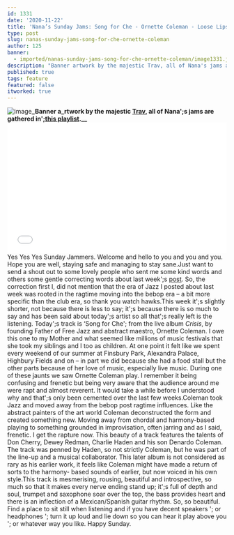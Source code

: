 ```yaml
---
id: 1331
date: '2020-11-22'
title: 'Nana’s Sunday Jams: Song for Che - Ornette Coleman - Loose Lips'
type: post
slug: nanas-sunday-jams-song-for-che-ornette-coleman
author: 125
banner:
  - imported/nanas-sunday-jams-song-for-che-ornette-coleman/image1331.jpeg
description: "Banner artwork by the majestic Trav, all of Nana's jams are gathered in\_this playlist. Yes Yes Yes Sunday Jammers. Welcome and hello to you and you and you. Hope you are well, staying safe and managing to stay sane. Just want to send a shout out to some lovely people who sent me some kind [...]Read More..."
published: true
tags: feature
featured: false
itworked: true
---
```

![image](../imported/nanas-sunday-jams-song-for-che-ornette-coleman/image1331.jpeg)**_Banner a_rtwork by the majestic [Trav](https://www.backdownwarchild.co.uk/), all of Nana';s jams are gathered in';__[__this playlist__](https://open.spotify.com/playlist/12UoQ8ov5i6P8BIfm2lOjS?si=jarAn1CXSEuYB9vAxJidOg)__.__**<iframe width='100%' height='300' scrolling='no' frameborder='no' allow='autoplay' src='//www.youtube.com/embed/d1Jyt8Cx5ls?wmode=opaque'></iframe>  
Yes Yes Yes Sunday Jammers. Welcome and hello to you and you and you. Hope you are well, staying safe and managing to stay sane.Just want to send a shout out to some lovely people who sent me some kind words and others some gentle correcting words about last week';s [post](http://loose-lips.co.uk/blog/nanas-sunday-jams-patience-and-fortitude-valaida-snow). So, the correction first I, did not mention that the era of Jazz I posted about last week was rooted in the ragtime moving into the bebop era – a bit more specific than the club era, so thank you watch hawks.This week it';s slightly shorter, not because there is less to say; it';s because there is so much to say and has been said about today';s artist so all that';s really left is the listening. Today';s track is ‘Song for Che'; from the live album _Crisis_, by founding Father of Free Jazz and abstract maestro, Ornette Coleman. I owe this one to my Mother and what seemed like millions of music festivals that she took my siblings and I too as children. At one point it felt like we spent every weekend of our summer at Finsbury Park, Alexandra Palace, Highbury Fields and on – in part we did because she had a food stall but the other parts because of her love of music, especially live music. During one of these jaunts we saw Ornette Coleman play. I remember it being confusing and frenetic but being very aware that the audience around me were rapt and almost reverent. It would take a while before I understood why and that';s only been cemented over the last few weeks.Coleman took Jazz and moved away from the bebop post ragtime influences. Like the abstract painters of the art world Coleman deconstructed the form and created something new. Moving away from chordal and harmony-based playing to something grounded in improvisation, often jarring and as I said, frenetic. I get the rapture now. This beauty of a track features the talents of Don Cherry, Dewey Redman, Charlie Haden and his son Denardo Coleman. The track was penned by Haden, so not strictly Coleman, but he was part of the line-up and a musical collaborator. This later album is not considered as rary as his earlier work, it feels like Coleman might have made a return of sorts to the harmony- based sounds of earlier, but now voiced in his own style.This track is mesmerising, rousing, beautiful and introspective, so much so that it makes every nerve ending stand up; it';s full of depth and soul, trumpet and saxophone soar over the top, the bass provides heart and there is an inflection of a Mexican/Spanish guitar rhythm. So, so beautiful. Find a place to sit still when listening and if you have decent speakers '; or headphones '; turn it up loud and lie down so you can hear it play above you '; or whatever way you like. Happy Sunday.